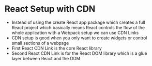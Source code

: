 # React Setup with CDN
* Instead of using the create React app package which creates a full React project which basically means React controls the flow of the whole application with a Webpack setup we can use CDN Links
* CDN setup is good when you only want to create widgets or control small sections of a webpage
* First React CDN Link is the core React library
* Second React CDN Link is for the React DOM library which is a glue layer between React and the DOM